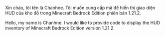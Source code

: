 Xin chào, tôi tên là Chanhne. Tôi muốn cung cấp mã để hiển thị giao diện HUD của kho đồ trong Minecraft Bedrock Edition phiên bản 1.21.2.

Hello, my name is Chanhne. I would like to provide code to display the HUD inventory of Minecraft Bedrock Edition version 1.21.2.
